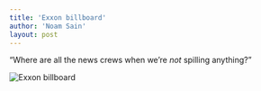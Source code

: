 ```yaml
---
title: 'Exxon billboard'
author: 'Noam Sain'
layout: post
---
```


“Where are all the news crews when we’re *not* spilling anything?”

![Exxon billboard](https://1.bp.blogspot.com/_8aN4krk1nsk/S2314i4LNoI/AAAAAAAAAWk/Rlz_6YvTZbM/s1600/image-5.jpg "Exxon billboard")
